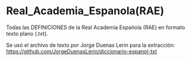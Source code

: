 # Real_Academia_Espanola(RAE)
Todas las DEFINICIONES de la Real Academia Española (RAE) en formato texto plano (.txt).

Se usó el archivo de texto por Jorge Duenas Lerin para la extracción: https://github.com/JorgeDuenasLerin/diccionario-espanol-txt
